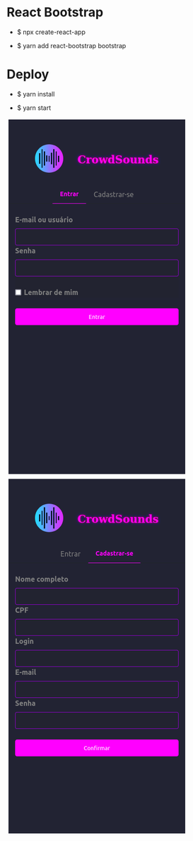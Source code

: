 # React Bootstrap

- $ npx create-react-app

- $ yarn add react-bootstrap bootstrap

# Deploy

- $ yarn install

- $ yarn start

<img src="login.png" alt="Login" width="400" height="auto" style="margin: 4px;">
<img src="signin.png" alt="Sign In" width="400" height="auto" style="margin: 4px;">
